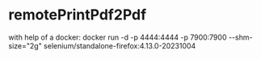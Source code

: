 # remotePrintPdf2Pdf

with help of a docker: docker run -d -p 4444:4444 -p 7900:7900 --shm-size="2g" selenium/standalone-firefox:4.13.0-20231004
